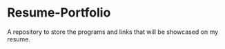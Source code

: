 # Resume-Portfolio
A repository to store the programs and links that will be showcased on my resume.
